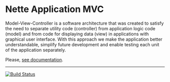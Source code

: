 Nette Application MVC
=====================

Model-View-Controller is a software architecture that was created to satisfy the need to separate utility code (controller) from application logic code (model) and from code for displaying data (view) in applications with graphical user interface. With this approach we make the application better understandable, simplify future development and enable testing each unit of the application separately.

Please, [see documentation](http://doc.nette.org/en/presenters).

-----

[![Build Status](https://secure.travis-ci.org/nette/application.png?branch=master)](http://travis-ci.org/nette/application)
